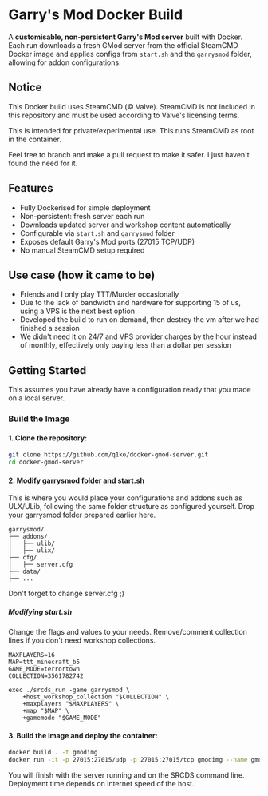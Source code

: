 # Garry's Mod Docker Build

A **customisable, non-persistent Garry's Mod server** built with Docker. Each run downloads a fresh GMod server from the official SteamCMD Docker image and applies configs from `start.sh` and the `garrysmod` folder, allowing for addon configurations.

## Notice

This Docker build uses SteamCMD (© Valve). SteamCMD is not included in this repository and must be used according to Valve's licensing terms.

This is intended for private/experimental use. This runs SteamCMD as root in the container. 

Feel free to branch and make a pull request to make it safer. I just haven't found the need for it.

## Features

- Fully Dockerised for simple deployment
- Non-persistent: fresh server each run
- Downloads updated server and workshop content automatically
- Configurable via `start.sh` and `garrysmod` folder
- Exposes default Garry's Mod ports (27015 TCP/UDP)
- No manual SteamCMD setup required

## Use case (how it came to be)

- Friends and I only play TTT/Murder occasionally
- Due to the lack of bandwidth and hardware for supporting 15 of us, using a VPS is the next best option
- Developed the build to run on demand, then destroy the vm after we had finished a session
- We didn't need it on 24/7 and VPS provider charges by the hour instead of monthly, effectively only paying less than a dollar per session

## Getting Started

This assumes you have already have a configuration ready that you made on a local server. 

### Build the Image

#### 1. Clone the repository:

```bash
git clone https://github.com/q1ko/docker-gmod-server.git
cd docker-gmod-server
```

#### 2. Modify garrysmod folder and start.sh

This is where you would place your configurations and addons such as ULX/ULib, following the same folder structure as configured yourself. Drop your garrysmod folder prepared earlier here.
```
garrysmod/
├── addons/
│   ├── ulib/
│   ├── ulix/
├── cfg/
│   ├── server.cfg
├── data/
├── ...
```
Don't forget to change server.cfg ;)

##### Modifying start.sh
Change the flags and values to your needs. Remove/comment collection lines if you don't need workshop collections. 
```
MAXPLAYERS=16
MAP=ttt_minecraft_b5
GAME_MODE=terrortown
COLLECTION=3561782742

exec ./srcds_run -game garrysmod \
    +host_workshop_collection "$COLLECTION" \
    +maxplayers "$MAXPLAYERS" \
    +map "$MAP" \
    +gamemode "$GAME_MODE" 
```
#### 3. Build the image and deploy the container:
```bash
docker build . -t gmodimg
docker run -it -p 27015:27015/udp -p 27015:27015/tcp gmodimg --name gmodserver
```
You will finish with the server running and on the SRCDS command line. Deployment time depends on internet speed of the host.


